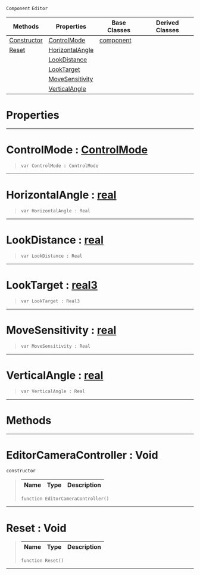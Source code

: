  `Component` `Editor`



|Methods|Properties|Base Classes|Derived Classes|
|---|---|---|---|
|[ Constructor](https://github.com/zeroengineteam/ZeroDocs/blob/master/code_reference/class_reference/editorcameracontroller.markdown#editorcameracontroller-v)|[ ControlMode](https://github.com/zeroengineteam/ZeroDocs/blob/master/code_reference/class_reference/editorcameracontroller.markdown#controlmode-zero-engine)|[component](https://github.com/zeroengineteam/ZeroDocs/blob/master/code_reference/class_reference/component.markdown)| |
|[ Reset](https://github.com/zeroengineteam/ZeroDocs/blob/master/code_reference/class_reference/editorcameracontroller.markdown#reset-void)|[ HorizontalAngle](https://github.com/zeroengineteam/ZeroDocs/blob/master/code_reference/class_reference/editorcameracontroller.markdown#horizontalangle-zero-eng)| | |
| |[ LookDistance](https://github.com/zeroengineteam/ZeroDocs/blob/master/code_reference/class_reference/editorcameracontroller.markdown#lookdistance-zero-engine)| | |
| |[ LookTarget](https://github.com/zeroengineteam/ZeroDocs/blob/master/code_reference/class_reference/editorcameracontroller.markdown#looktarget-zero-engine-d)| | |
| |[ MoveSensitivity](https://github.com/zeroengineteam/ZeroDocs/blob/master/code_reference/class_reference/editorcameracontroller.markdown#movesensitivity-zero-eng)| | |
| |[ VerticalAngle](https://github.com/zeroengineteam/ZeroDocs/blob/master/code_reference/class_reference/editorcameracontroller.markdown#verticalangle-zero-engin)| | |


 #  Properties


---  
 #  ControlMode : [ControlMode](https://github.com/zeroengineteam/ZeroDocs/blob/master/code_reference/enum_reference.markdown#controlmode)

> 
> ``` lang=cpp, name=Nada
> var ControlMode : ControlMode


---  
 #  HorizontalAngle : [real](https://github.com/zeroengineteam/ZeroDocs/blob/master/code_reference/nada_base_types/real.markdown)

> 
> ``` lang=cpp, name=Nada
> var HorizontalAngle : Real


---  
 #  LookDistance : [real](https://github.com/zeroengineteam/ZeroDocs/blob/master/code_reference/nada_base_types/real.markdown)

> 
> ``` lang=cpp, name=Nada
> var LookDistance : Real


---  
 #  LookTarget : [real3](https://github.com/zeroengineteam/ZeroDocs/blob/master/code_reference/nada_base_types/real3.markdown)

> 
> ``` lang=cpp, name=Nada
> var LookTarget : Real3


---  
 #  MoveSensitivity : [real](https://github.com/zeroengineteam/ZeroDocs/blob/master/code_reference/nada_base_types/real.markdown)

> 
> ``` lang=cpp, name=Nada
> var MoveSensitivity : Real


---  
 #  VerticalAngle : [real](https://github.com/zeroengineteam/ZeroDocs/blob/master/code_reference/nada_base_types/real.markdown)

> 
> ``` lang=cpp, name=Nada
> var VerticalAngle : Real


---  
 #  Methods


---  
 #  EditorCameraController : Void

 `constructor`

> 
> |Name|Type|Description|
> |---|---|---|
> ``` lang=cpp, name=Nada
> function EditorCameraController()
> ``` 


---  
 #  Reset : Void

> 
> |Name|Type|Description|
> |---|---|---|
> ``` lang=cpp, name=Nada
> function Reset()
> ``` 


---  
 

 